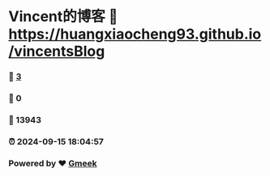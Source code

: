 # Vincent的博客 :link: https://huangxiaocheng93.github.io/vincentsBlog 
### :page_facing_up: [3](https://huangxiaocheng93.github.io/vincentsBlog/tag.html) 
### :speech_balloon: 0 
### :hibiscus: 13943 
### :alarm_clock: 2024-09-15 18:04:57 
### Powered by :heart: [Gmeek](https://github.com/Meekdai/Gmeek)
